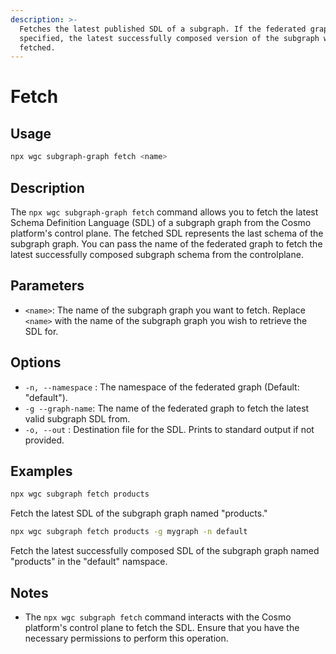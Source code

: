 ```yaml
---
description: >-
  Fetches the latest published SDL of a subgraph. If the federated graph is
  specified, the latest successfully composed version of the subgraph will be
  fetched.
---
```


# Fetch

## Usage

```bash
npx wgc subgraph-graph fetch <name>
```

## Description

The `npx wgc subgraph-graph fetch` command allows you to fetch the latest Schema Definition Language (SDL) of a subgraph graph from the Cosmo platform's control plane. The fetched SDL represents the last schema of the subgraph graph. You can pass the name of the federated graph to fetch the latest successfully composed subgraph schema from the controlplane.

## Parameters

* `<name>`: The name of the subgraph graph you want to fetch. Replace `<name>` with the name of the subgraph graph you wish to retrieve the SDL for.

## Options

* `-n, --namespace` : The namespace of the federated graph (Default: "default").
* `-g --graph-name`: The name of the federated graph to fetch the latest valid subgraph SDL from.
* `-o, --out` : Destination file for the SDL. Prints to standard output if not provided.

## Examples

```bash
npx wgc subgraph fetch products
```

Fetch the latest SDL of the subgraph graph named "products."

```bash
npx wgc subgraph fetch products -g mygraph -n default
```

Fetch the latest successfully composed SDL of the subgraph graph named "products" in the "default" namspace.

## Notes

* The `npx wgc subgraph fetch` command interacts with the Cosmo platform's control plane to fetch the SDL. Ensure that you have the necessary permissions to perform this operation.
